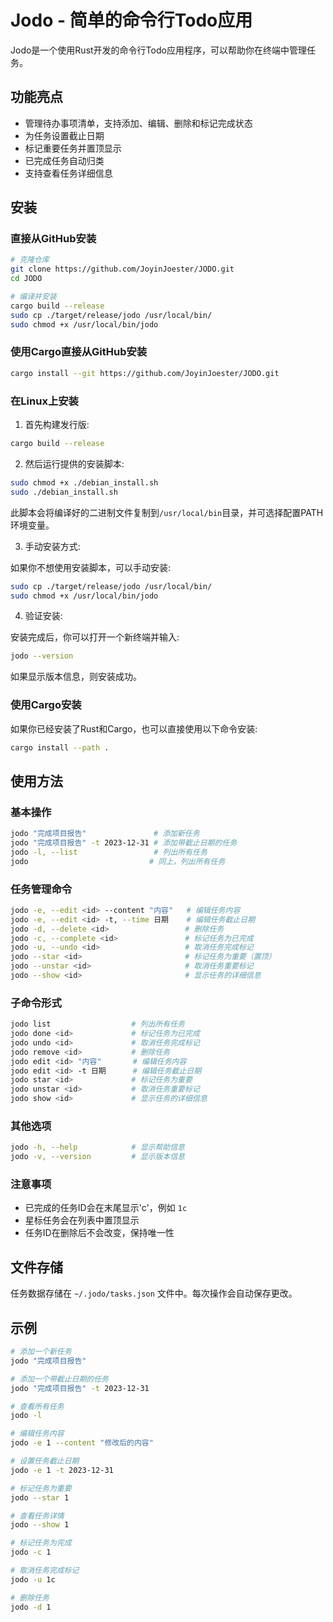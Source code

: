 # Jodo - 简单的命令行Todo应用

Jodo是一个使用Rust开发的命令行Todo应用程序，可以帮助你在终端中管理任务。

## 功能亮点

- 管理待办事项清单，支持添加、编辑、删除和标记完成状态
- 为任务设置截止日期
- 标记重要任务并置顶显示
- 已完成任务自动归类
- 支持查看任务详细信息

## 安装

### 直接从GitHub安装

```bash
# 克隆仓库
git clone https://github.com/JoyinJoester/JODO.git
cd JODO

# 编译并安装
cargo build --release
sudo cp ./target/release/jodo /usr/local/bin/
sudo chmod +x /usr/local/bin/jodo
```

### 使用Cargo直接从GitHub安装

```bash
cargo install --git https://github.com/JoyinJoester/JODO.git
```

### 在Linux上安装

1. 首先构建发行版:

```bash
cargo build --release
```

2. 然后运行提供的安装脚本:

```bash
sudo chmod +x ./debian_install.sh
sudo ./debian_install.sh
```

此脚本会将编译好的二进制文件复制到`/usr/local/bin`目录，并可选择配置PATH环境变量。

3. 手动安装方式:

如果你不想使用安装脚本，可以手动安装:

```bash
sudo cp ./target/release/jodo /usr/local/bin/
sudo chmod +x /usr/local/bin/jodo
```

4. 验证安装:

安装完成后，你可以打开一个新终端并输入:

```bash
jodo --version
```

如果显示版本信息，则安装成功。

### 使用Cargo安装

如果你已经安装了Rust和Cargo，也可以直接使用以下命令安装:

```bash
cargo install --path .
```

## 使用方法

### 基本操作

```bash
jodo "完成项目报告"               # 添加新任务
jodo "完成项目报告" -t 2023-12-31 # 添加带截止日期的任务
jodo -l, --list                 # 列出所有任务
jodo                           # 同上，列出所有任务
```

### 任务管理命令

```bash
jodo -e, --edit <id> --content "内容"   # 编辑任务内容
jodo -e, --edit <id> -t, --time 日期    # 编辑任务截止日期
jodo -d, --delete <id>                 # 删除任务
jodo -c, --complete <id>               # 标记任务为已完成
jodo -u, --undo <id>                   # 取消任务完成标记
jodo --star <id>                       # 标记任务为重要（置顶）
jodo --unstar <id>                     # 取消任务重要标记
jodo --show <id>                       # 显示任务的详细信息
```

### 子命令形式

```bash
jodo list                  # 列出所有任务
jodo done <id>             # 标记任务为已完成
jodo undo <id>             # 取消任务完成标记
jodo remove <id>           # 删除任务
jodo edit <id> "内容"       # 编辑任务内容
jodo edit <id> -t 日期      # 编辑任务截止日期
jodo star <id>             # 标记任务为重要
jodo unstar <id>           # 取消任务重要标记
jodo show <id>             # 显示任务的详细信息
```

### 其他选项

```bash
jodo -h, --help            # 显示帮助信息
jodo -v, --version         # 显示版本信息
```

### 注意事项

- 已完成的任务ID会在末尾显示'c'，例如 `1c`
- 星标任务会在列表中置顶显示
- 任务ID在删除后不会改变，保持唯一性

## 文件存储

任务数据存储在 `~/.jodo/tasks.json` 文件中。每次操作会自动保存更改。

## 示例

```bash
# 添加一个新任务
jodo "完成项目报告"

# 添加一个带截止日期的任务
jodo "完成项目报告" -t 2023-12-31

# 查看所有任务
jodo -l

# 编辑任务内容
jodo -e 1 --content "修改后的内容"

# 设置任务截止日期
jodo -e 1 -t 2023-12-31

# 标记任务为重要
jodo --star 1

# 查看任务详情
jodo --show 1

# 标记任务为完成
jodo -c 1

# 取消任务完成标记
jodo -u 1c

# 删除任务
jodo -d 1
```


